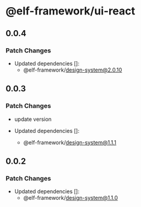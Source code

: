 # @elf-framework/ui-react

## 0.0.4

### Patch Changes

- Updated dependencies []:
  - @elf-framework/design-system@2.0.10

## 0.0.3

### Patch Changes

- update version

- Updated dependencies []:
  - @elf-framework/design-system@1.1.1

## 0.0.2

### Patch Changes

- Updated dependencies []:
  - @elf-framework/design-system@1.1.0
